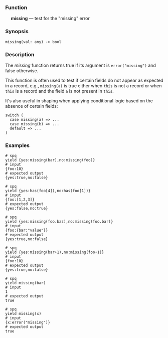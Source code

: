 ### Function

&emsp; **missing** &mdash; test for the "missing" error

### Synopsis

```
missing(val: any) -> bool
```

### Description

The _missing_ function returns true if its argument is `error("missing")`
and false otherwise.

This function is often used to test if certain fields do not appear as
expected in a record, e.g., `missing(a)` is true either when `this` is not a record
or when `this` is a record and the field `a` is not present in `this`.

It's also useful in shaping when applying conditional logic based on the
absence of certain fields:
```
switch (
  case missing(a) => ...
  case missing(b) => ...
  default => ...
)
```

### Examples

```mdtest-spq
# spq
yield {yes:missing(bar),no:missing(foo)}
# input
{foo:10}
# expected output
{yes:true,no:false}
```

```mdtest-spq
# spq
yield {yes:has(foo[4]),no:has(foo[1])}
# input
{foo:[1,2,3]}
# expected output
{yes:false,no:true}
```

```mdtest-spq
# spq
yield {yes:missing(foo.baz),no:missing(foo.bar)}
# input
{foo:{bar:"value"}}
# expected output
{yes:true,no:false}
```

```mdtest-spq
# spq
yield {yes:missing(bar+1),no:missing(foo+1)}
# input
{foo:10}
# expected output
{yes:true,no:false}
```

```mdtest-spq
# spq
yield missing(bar)
# input
1
# expected output
true
```

```mdtest-spq
# spq
yield missing(x)
# input
{x:error("missing")}
# expected output
true
```
